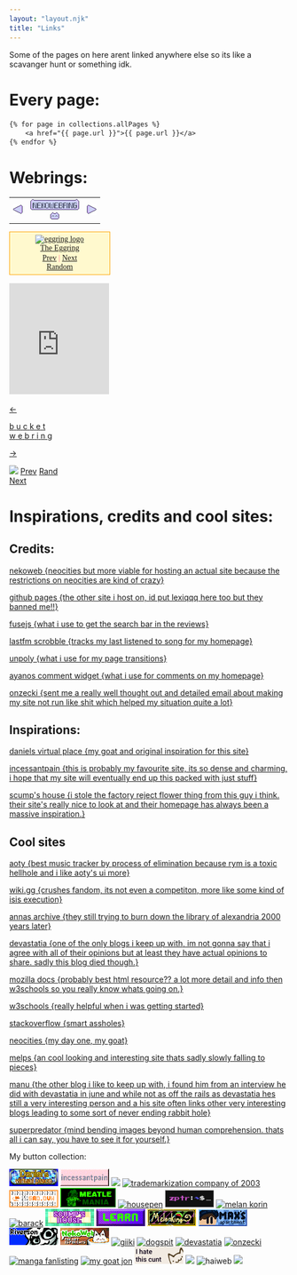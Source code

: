 ```yaml
---
layout: "layout.njk"
title: "Links"
---
```


<div class="background-div">
  Some of the pages on here arent linked anywhere else so its like a scavanger hunt or something idk.

  # Every page:

    {% for page in collections.allPages %}
        <a href="{{ page.url }}">{{ page.url }}</a>
    {% endfor %}

  # Webrings:

  <div id="nekowebring">
    <table style="width: auto;">
      <tbody>
        <tr>
          <td class="webring-prev">
            <a href="https://moosyu.github.io/jsonStorage/nekoRing/redirect.html?to=prev&name=moosyu" target="_parent">
              <img src="/assets/prev-mauve.png" alt="Previous Site">
            </a>
          </td>
          <td style="text-align: center;" class="webring-info">
              <a href="https://webring.nekoweb.org/members" target="_parent">
                <img src="/assets/nekowebring-mauve-title.png" alt="NekoWebRing Index">
              </a>
              <br>
              <span class="webring-links">
                <a href="https://moosyu.github.io/jsonStorage/nekoRing/redirect.html?to=random&name=moosyu" target="_parent">
                <img src="/assets/cat-mauve-nod.gif" alt="Random Site">
              </a>
            </span>
          </td>
          <td class="webring-next">
            <a href="https://moosyu.github.io/jsonStorage/nekoRing/redirect.html?to=next&name=moosyu" target="_parent">
              <img src="/assets/prev-mauve.png" style="-webkit-transform: scaleX(-1); transform: scaleX(-1);" alt="Next Site">
            </a>
          </td>
        </tr>
      </tbody>
    </table>
  </div>
  <div style="padding-top: 5px; color: #ff7598; font-family: ms gothic; background-color: #fff9ce; border: orange 1px solid; padding-bottom: 5px; text-align: center; width: 180px;">
      <a href="https://eggring.neocities.org/"><img src="https://eggring.neocities.org/img/egg.gif" alt="eggring logo" style="image-rendering: pixelated;"></a>
      <br>
      <a href="https://eggring.neocities.org/">The Eggring</a>
      <div style="padding-top: 2px;">
          <a href="https://moosyu.github.io/jsonStorage/eggRing/redirect.html?to=prev&name=moostyswixsite">Prev</a> |
          <a href="https://moosyu.github.io/jsonStorage/eggRing/redirect.html?to=next&name=moostyswixsite">Next</a>
          <br>
          <a href="https://moosyu.github.io/jsonStorage/eggRing/redirect.html?to=random&name=moostyswixsite">Random</a>
      </div>
  </div>
  <div style="display:block; margin: 15px auto;">
      <iframe style="border: none; width: 180px; height: 200px;" src="https://neocities.jeith.com/wii-webring.html?site=https://moosyu.nekoweb.org&variant=standard" title="wiiring iframe">
      </iframe>
  </div>
  <div class="rainbow-border">
      <p class="rainbowUnder">
          <a href="https://webring.bucketfish.me/redirect.html?to=prev&name=moosyu">←</a>
      </p>
      <a class="rainbowUnder" href="https://webring.bucketfish.me" id="header">
          <span style="--n:-10000ms;">b</span>
          <span style="--n:-9900ms;">u</span>
          <span style="--n:-9800ms;">c</span>
          <span style="--n:-9700ms;">k</span>
          <span style="--n:-9600ms;">e</span>
          <span style="--n:-9500ms;">t</span>
          <span style="--n:-9400ms;"> </span>
          <br>
          <span style="--n:-9300ms;">w</span>
          <span style="--n:-9200ms;">e</span>
          <span style="--n:-9100ms;">b</span>
          <span style="--n:-9000ms;">r</span>
          <span style="--n:-8900ms;">i</span>
          <span style="--n:-8800ms;">n</span>
          <span style="--n:-8700ms;">g</span>
      </a>
      <p class="rainbowUnder">
          <a class="navig" href="https://webring.bucketfish.me/redirect.html?to=next&name=moosyu">→</a>
      </p>
  </div>
  <div style="width:104px; display: inline-block;">
    <a href="https://peanits.lol/webrings/musicring/index.php"><img style="image-rendering: pixelated;" src="/assets/music_disk.gif"></a>
    <a href="https://peanits.lol/webrings/musicring/prev.php?slug=moosyu">Prev</a>
    <a href="https://peanits.lol/webrings/musicring/rand.php">Rand</a>
    <a href="https://peanits.lol/webrings/musicring/next.php?slug=moosyu">Next</a>
  </div>


  # Inspirations, credits and cool sites:

  ## Credits:

  [nekoweb {neocities but more viable for hosting an actual site because the restrictions on neocities are kind of crazy}](https://nekoweb.org/)

  [github pages {the other site i host on, id put lexiqqq here too but they banned me!!}](https://pages.github.com/)

  [fusejs {what i use to get the search bar in the reviews}](https://www.fusejs.io/)

  [lastfm scrobble {tracks my last listened to song for my homepage}](https://www.last.fm/about/trackmymusic)

  [unpoly {what i use for my page transitions}](https://unpoly.com/)

  [ayanos comment widget {what i use for comments on my homepage}](https://virtualobserver.moe/ayano/comment-widget)

  [onzecki {sent me a really well thought out and detailed email about making my site not run like shit which helped my situation quite a lot}](https://onz.ee/)

  ## Inspirations:

  [daniels virtual place {my goat and original inspiration for this site}](https://displayman.neocities.org/)

  [incessantpain {this is probably my favourite site, its so dense and charming, i hope that my site will eventually end up this packed with just stuff}](https://incessantpain.neocities.org/)

  [scump's house {i stole the factory reject flower thing from this guy i think. their site's really nice to look at and their homepage has always been a massive inspiration.}](https://scumpsmallbrain.neocities.org/)


  ## Cool sites

  [aoty {best music tracker by process of elimination because rym is a toxic hellhole and i like aoty's ui more}](https://www.albumoftheyear.org/)

  [wiki.gg {crushes fandom, its not even a competiton, more like some kind of isis execution}](https://www.wiki.gg/)

  [annas archive {they still trying to burn down the library of alexandria 2000 years later}](https://annas-archive.org/)

  [devastatia {one of the only blogs i keep up with, im not gonna say that i agree with all of their opinions but at least they have actual opinions to share. sadly this blog died though.}](https://devastatia.com/)

  [mozilla docs {probably best html resource?? a lot more detail and info then w3schools so you really know whats going on.}](https://developer.mozilla.org/en-US/)

  [w3schools {really helpful when i was getting started}](https://www.w3schools.com/)

  [stackoverflow {smart assholes}](https://stackoverflow.com/)

  [neocities {my day one, my goat}](https://neocities.org/)

  [melps {an cool looking and interesting site thats sadly slowly falling to pieces}](https://melps.neocities.org/)

  [manu {the other blog i like to keep up with, i found him from an interview he did with devastatia in june and while not as off the rails as devastatia hes still a very interesting person and a his site often links other very interesting blogs leading to some sort of never ending rabbit hole}](https://manuelmoreale.com/)

  [superpredator {mind bending images beyond human comprehension. thats all i can say, you have to see it for yourself.}](https://superpredator.zone/)

  My button collection:

  <div class="buttons-links">
    <a href="https://displayman.neocities.org/"><img src="/assets/Botón_página_Daniel.gif" alt="daniel"></a>
    <a href="https://incessantpain.neocities.org/"><img src="/assets/buttonincessant.gif" alt="pain"></a>
    <a href="https://rice.place/" target="_blank"><img src="https://rice.nekoweb.org/button/riceplace.png"></a>
    <a href="https://trademarkhell.net/"><img src="https://eyeorb.net/images/tmsspecialhell.png" alt="trademarkization company of 2003"></a>
    <a href="https://sad.ovh/"> <img src="/assets/sadovh.png" alt="sad.ovh"></a>
    <a href="https://vegacollective.com/"> <img src="/assets/MeatleMania_2.gif" alt="vega collective"></a>
    <a href="https://housepen.nekoweb.org/"> <img src="/assets/housepen.avif" alt="housepen"></a>
    <a href="https://zptr.cc/"><img src="/assets/@me.gif" alt="zeroptr"></a>
    <a href="https://melankorin.net/"><img src="https://melankorin.net/assets/img/buttons/button-1.gif" alt="melan korin"></a>
    <a href="https://obama.nekoweb.org/"><img src="https://obama.nekoweb.org/obbutton.png" alt="barack"></a>
    <a href="https://scumpsmallbrain.neocities.org"> <img src="/assets/scumpshouse.gif" alt="scumps house"></a>
    <a href="https://goblin-heart.net/sadgrl/"> <img src="/assets/sadgrl_online_learn.gif" alt="sadgrl"></a>
    <a href="https://melonking.net/"> <img src="/assets/melonking.gif" alt="melonking"></a>
    <a href="https://max.nekoweb.org/"> <img src="/assets/button.gif" alt="max"></a>
    <a href="https://riversons.art/"> <img src="/assets/rivblink.gif" alt="riverson"></a>
    <a href="https://nekoweb.org/"> <img src="/assets/button11.gif" alt="nekoweb"></a>
    <a href="https://giikis2.neocities.org/"> <img src="https://giikis2.neocities.org/assets/badges/giikis2.png" width="88" height="31" alt="giiki"></a>
    <a href="https://dogspit.nekoweb.org/"><img src="https://i.imgur.com/0pnWFCL.png" alt="dogspit"></a>
    <a href="https://devastatia.com/"><img src="/assets/devastatia-88x31.png" alt="devastatia"></a>
    <a href="https://onz.ee/"><img src="/assets/onzecki.avif" alt="onzecki"></a>
    <a href="https://michiru.org/manga/join.php"><img src="/assets/manga88x31.avif" alt="manga fanlisting"></a>
    <a href="https://jonathn.peanits.lol/"><img src="/assets/jonathn.gif" alt="my goat jon"></a>
    <a href="https://poyoweb.poyo.study"><img src="https://raw.githubusercontent.com/mrdapoyo/poyoweb-node/refs/heads/main/public/buttons/carl-is-a-cunt.png" alt="poyoweb"></a>
    <a href="https://joo.sh/"><img src="https://files.joo.sh/img/buttons/jooshRice.gif"></a>
    <img src="/assets/hai.gif" alt="haiweb">
    <a href="https://eyeorb.net/"><img src="https://eyeorb.net/site_button.gif"></a>
  </div>
</div>
